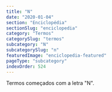 ```yaml
---
title: "N"
date: "2020-01-04"
section: "Enciclopédia"
sectionSlug: "enciclopedia"
category: "Termos"
categorySlug: "termos"
subcategory: "N"
subcategorySlug: "n"
featuredImage: "enciclopedia-featured"
pageType: "subcategory"
indexOrder: 524
---
```




Termos começados com a letra "N".